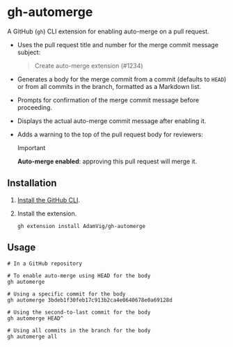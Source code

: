 # gh-automerge

A GitHub (`gh`) CLI extension for enabling auto-merge on a pull request.

- Uses the pull request title and number for the merge commit message subject:

	> Create auto-merge extension (#1234)

- Generates a body for the merge commit from a commit (defaults to `HEAD`) or from all commits in the branch, formatted as a Markdown list.
- Prompts for confirmation of the merge commit message before proceeding.
- Displays the actual auto-merge commit message after enabling it.
- Adds a warning to the top of the pull request body for reviewers:

	> [!IMPORTANT]
	> **Auto-merge enabled**: approving this pull request will merge it.

## Installation

1. [Install the GitHub CLI](https://github.com/cli/cli#installation).

2. Install the extension.
   ```shell
   gh extension install AdamVig/gh-automerge
   ```

## Usage

```shell
# In a GitHub repository

# To enable auto-merge using HEAD for the body
gh automerge

# Using a specific commit for the body
gh automerge 3bdeb1f30feb17c913b2ca4e0640678e0a69128d

# Using the second-to-last commit for the body
gh automerge HEAD^

# Using all commits in the branch for the body
gh automerge all
```
